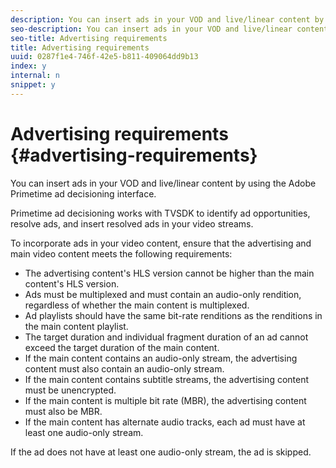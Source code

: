 ```yaml
---
description: You can insert ads in your VOD and live/linear content by using the Adobe Primetime ad decisioning interface.
seo-description: You can insert ads in your VOD and live/linear content by using the Adobe Primetime ad decisioning interface.
seo-title: Advertising requirements
title: Advertising requirements
uuid: 0287f1e4-746f-42e5-b811-409064dd9b13
index: y
internal: n
snippet: y
---
```


# Advertising requirements {#advertising-requirements}

You can insert ads in your VOD and live/linear content by using the Adobe Primetime ad decisioning interface.

<a id="section_A2966DC850E140FE9400A1D9E412F819"></a>

Primetime ad decisioning works with TVSDK to identify ad opportunities, resolve ads, and insert resolved ads in your video streams.

To incorporate ads in your video content, ensure that the advertising and main video content meets the following requirements:

* The advertising content's HLS version cannot be higher than the main content's HLS version. 
* Ads must be multiplexed and must contain an audio-only rendition, regardless of whether the main content is multiplexed. 
* Ad playlists should have the same bit-rate renditions as the renditions in the main content playlist. 
* The target duration and individual fragment duration of an ad cannot exceed the target duration of the main content. 
* If the main content contains an audio-only stream, the advertising content must also contain an audio-only stream. 
* If the main content contains subtitle streams, the advertising content must be unencrypted. 
* If the main content is multiple bit rate (MBR), the advertising content must also be MBR. 
* If the main content has alternate audio tracks, each ad must have at least one audio-only stream.

If the ad does not have at least one audio-only stream, the ad is skipped. 
